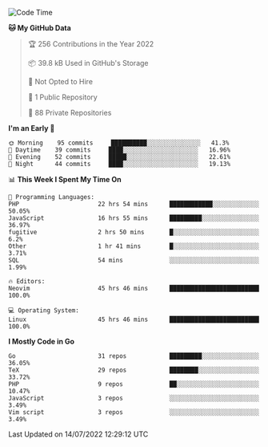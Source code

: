 
<!--START_SECTION:waka-->
![Code Time](http://img.shields.io/badge/Code%20Time-2%2C253%20hrs%206%20mins-blue)

**🐱 My GitHub Data** 

> 🏆 256 Contributions in the Year 2022
 > 
> 📦 39.8 kB Used in GitHub's Storage 
 > 
> 🚫 Not Opted to Hire
 > 
> 📜 1 Public Repository 
 > 
> 🔑 88 Private Repositories  
 > 
**I'm an Early 🐤** 

```text
🌞 Morning    95 commits     ██████████░░░░░░░░░░░░░░░   41.3% 
🌆 Daytime    39 commits     ████░░░░░░░░░░░░░░░░░░░░░   16.96% 
🌃 Evening    52 commits     █████░░░░░░░░░░░░░░░░░░░░   22.61% 
🌙 Night      44 commits     ████░░░░░░░░░░░░░░░░░░░░░   19.13%

```


📊 **This Week I Spent My Time On** 

```text
💬 Programming Languages: 
PHP                      22 hrs 54 mins      ████████████░░░░░░░░░░░░░   50.05% 
JavaScript               16 hrs 55 mins      █████████░░░░░░░░░░░░░░░░   36.97% 
fugitive                 2 hrs 50 mins       █░░░░░░░░░░░░░░░░░░░░░░░░   6.2% 
Other                    1 hr 41 mins        █░░░░░░░░░░░░░░░░░░░░░░░░   3.71% 
SQL                      54 mins             ░░░░░░░░░░░░░░░░░░░░░░░░░   1.99%

🔥 Editors: 
Neovim                   45 hrs 46 mins      █████████████████████████   100.0%

💻 Operating System: 
Linux                    45 hrs 46 mins      █████████████████████████   100.0%

```

**I Mostly Code in Go** 

```text
Go                       31 repos            █████████░░░░░░░░░░░░░░░░   36.05% 
TeX                      29 repos            ████████░░░░░░░░░░░░░░░░░   33.72% 
PHP                      9 repos             ██░░░░░░░░░░░░░░░░░░░░░░░   10.47% 
JavaScript               3 repos             ░░░░░░░░░░░░░░░░░░░░░░░░░   3.49% 
Vim script               3 repos             ░░░░░░░░░░░░░░░░░░░░░░░░░   3.49%

```



 Last Updated on 14/07/2022 12:29:12 UTC
<!--END_SECTION:waka-->
